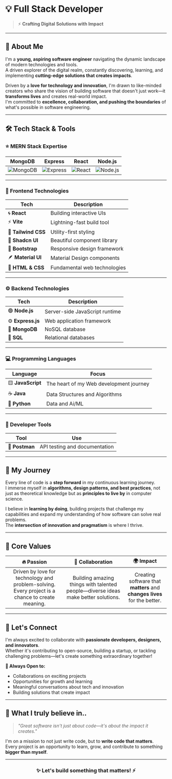 # 💡 Full Stack Developer  

> ⚡ **Crafting Digital Solutions with Impact**

---

## 👋 About Me  

I'm a **young, aspiring software engineer** navigating the dynamic landscape of modern technologies and tools.  
A driven explorer of the digital realm, constantly discovering, learning, and implementing **cutting-edge solutions that creates impacts**.  

Driven by a **love for technology and innovation**, I'm drawn to like-minded creators who share the vision of building software that doesn't just work—it **transforms lives** and creates real-world impact.  
I'm committed to **excellence, collaboration, and pushing the boundaries** of what's possible in software engineering.  

---

## 🛠️ Tech Stack & Tools  

### ⭐ MERN Stack Expertise  
<div align="center">

| MongoDB | Express | React | Node.js |
|:--------:|:--------:|:------:|:--------:|
| ![MongoDB](https://img.shields.io/badge/MongoDB-4EA94B?style=for-the-badge&logo=mongodb&logoColor=white) | ![Express](https://img.shields.io/badge/Express.js-000000?style=for-the-badge&logo=express&logoColor=white) | ![React](https://img.shields.io/badge/React-61DAFB?style=for-the-badge&logo=react&logoColor=black) | ![Node.js](https://img.shields.io/badge/Node.js-43853D?style=for-the-badge&logo=node.js&logoColor=white) |

</div>

---

### 🎨 Frontend Technologies  
<div align="center">

| Tech | Description |
|------|--------------|
| 🌀 **React** | Building interactive UIs |
| ⚡ **Vite** | Lightning-fast build tool |
| 🎨 **Tailwind CSS** | Utility-first styling |
| 💎 **Shadcn UI** | Beautiful component library |
| 🧩 **Bootstrap** | Responsive design framework |
| 🪶 **Material UI** | Material Design components |
| 🧱 **HTML & CSS** | Fundamental web technologies |

</div>

---

### ⚙️ Backend Technologies  
<div align="center">

| Tech | Description |
|------|--------------|
| 🟢 **Node.js** | Server-side JavaScript runtime |
| ⚙️ **Express.js** | Web application framework |
| 🍃 **MongoDB** | NoSQL database |
| 🧮 **SQL** | Relational databases |

</div>

---

### 💻 Programming Languages  
<div align="center">

| Language | Focus |
|-----------|--------|
| 🟨 **JavaScript** | The heart of my Web development journey |
| ☕ **Java** | Data Structures and Algorithms | Object-oriented programming |
| 🐍 **Python** | Data and Ai/ML |

</div>

---

### 🧰 Developer Tools  
<div align="center">

| Tool | Use |
|------|-----|
| 📮 **Postman** | API testing and documentation |

</div>

---

## 🎯 My Journey  

Every line of code is a **step forward** in my continuous learning journey.  
I immerse myself in **algorithms, design patterns, and best practices**, not just as theoretical knowledge but as **principles to live by** in computer science.  

I believe in **learning by doing**, building projects that challenge my capabilities and expand my understanding of how software can solve real problems.  
The **intersection of innovation and pragmatism** is where I thrive.  

---

## 💎 Core Values  

| 🔥 Passion | 🤝 Collaboration | 🌍 Impact |
|:-----------:|:----------------:|:-----------:|
| Driven by love for technology and problem-solving. Every project is a chance to create meaning. | Building amazing things with talented people—diverse ideas make better solutions. | Creating software that **matters** and **changes lives** for the better. |

---

## 🌟 Let's Connect  

I'm always excited to collaborate with **passionate developers, designers, and innovators**.  
Whether it's contributing to open-source, building a startup, or tackling challenging problems—let's create something extraordinary together!  

**💬 Always Open to:**  
- Collaborations on exciting projects  
- Opportunities for growth and learning  
- Meaningful conversations about tech and innovation  
- Building solutions that create impact  

---

## 💭 What I truly believe in.. 

> *"Great software isn't just about code—it's about the impact it creates."*  

I'm on a mission to not just write code, but to **write code that matters**.  
Every project is an opportunity to learn, grow, and contribute to something **bigger than myself**.  

---

<div align="center">

### ✨ Let's build something that matters! ⚡  

</div>
